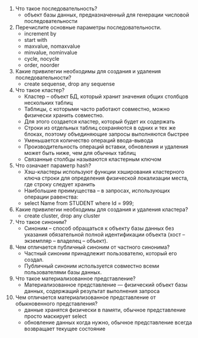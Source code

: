 1.	Что такое последовательность?
    - объект базы данных, предназначенный для генерации числовой последовательности
2.	Перечислите основные параметры последовательности.
    - increment by
    - start with
    - maxvalue, nomaxvalue
    - minvalue, nominvalue
    - cycle, nocycle
    - order, noorder
3.	Какие привилегии необходимы для создания и удаления последовательности?
    - create sequense, drop any sequense
4.	Что такое кластер? 
    - Кластер – объект БД, который хранит значения общих столбцов нескольких таблиц
    - Таблицы, с которыми часто работают совместно, можно физически хранить совместно. 
    - Для этого создается кластер, который будет их содержать 
    - Строки из отдельных таблиц сохраняются в одних и тех же блоках, поэтому объединяющие запросы выполняются быстрее
    - Уменьшается количество операций ввода-вывода
    - Производительность операций вставки, обновления и удаления может быть ниже, чем для обычных таблиц
    - Связанные столбцы называются кластерным ключом
5.	Что означает параметр hash?
    - Хэш-кластеры используют функции хэширования кластерного ключа строки для определения физической локализации места, где строку следует хранить
    - Наибольшие преимущества  – в запросах, использующих операции равенства:
    - select  Name from STUDENT where Id = 999;
6.	Какие привилегии необходимы для создания и удаления кластера?
    - create cluster, drop any cluster
7.	Что такое синоним?
    - Синоним – способ обращаться к объекту базы данных без указания обязательной полной идентификации объекта (хост – экземпляр – владелец – объект).
8.	Чем отличается публичный синоним от частного синонима? 
    - Частный синоним принадлежит пользователю, который его создал.
    - Публичный синоним используется совместно всеми пользователями базы данных.
9.	Что такое материализованное представление?
    - Материализованное представление — физический объект базы данных, содержащий результат выполнения запроса 
10.	Чем отличается материализованное представление от обыкновенного представления?
    - данные хранятся физически в памяти, обычное представление просто маскирует select
    - обновление данных когда нужно, обычное представление всегда возвращает текущее состояние